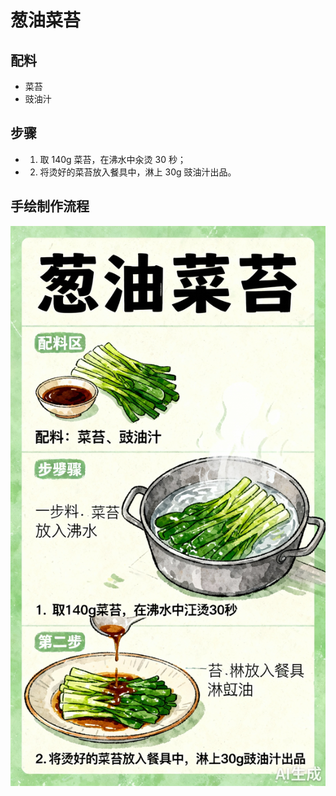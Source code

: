 # 葱油菜苔

## 配料
- 菜苔
- 豉油汁

## 步骤
- 1. 取 140g 菜苔，在沸水中汆烫 30 秒；
- 2. 将烫好的菜苔放入餐具中，淋上 30g 豉油汁出品。

## 手绘制作流程

![手绘制作流程](../images/烫菜/葱油菜苔.jpg)

